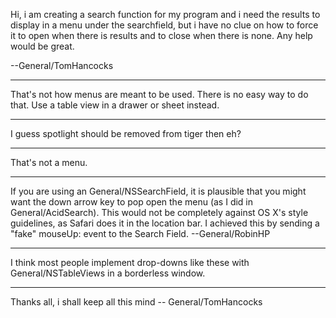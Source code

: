 Hi, i am creating a search function for my program and i need the results to display in a menu under the searchfield, but i have no clue on how to force it to open when there is results and to close when there is none. Any help would be great.

--General/TomHancocks

----

That's not how menus are meant to be used. There is no easy way to do that. Use a table view in a drawer or sheet instead.

----

I guess spotlight should be removed from tiger then eh?

----

That's not a menu.

----

If you are using an General/NSSearchField, it is plausible that you might want the down arrow key to pop open the menu (as I did in General/AcidSearch). This would not be completely against OS X's style guidelines, as Safari does it in the location bar. I achieved this by sending a "fake" mouseUp: event to the Search Field. --General/RobinHP

----

I think most people implement drop-downs like these with General/NSTableViews in a borderless window.

----

Thanks all, i shall keep all this mind -- General/TomHancocks
